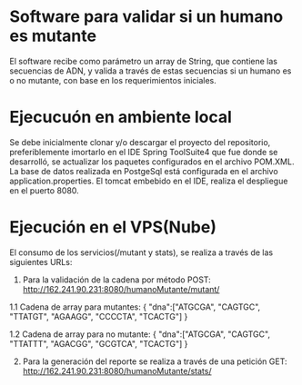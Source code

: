 # Software para validar si un humano es mutante
El software recibe como parámetro un array de String, que contiene las secuencias de ADN, y valida a través de estas secuencias si un humano es o no mutante, 
con base en los requerimientos iniciales. 

# Ejecucuón en ambiente local
Se debe inicialmente clonar y/o descargar el proyecto del repositorio, preferiblemente imortarlo en el IDE Spring ToolSuite4 que fue donde se desarrolló,
se actualizar los paquetes configurados en el archivo POM.XML. La base de datos realizada en PostgeSql está configurada en el archivo application.properties.
El tomcat embebido en el IDE, realiza el despliegue en el puerto 8080.

# Ejecución en el VPS(Nube)
El consumo de los servicios(/mutant y stats), se realiza a través de las siguientes URLs:
1. Para la validación de la cadena por método POST: 
http://162.241.90.231:8080/humanoMutante/mutant/ 

 1.1 Cadena de array para mutantes: {
     "dna":["ATGCGA", "CAGTGC", "TTATGT", "AGAAGG", "CCCCTA", "TCACTG"]
 }
 
 1.2 Cadena de array para no mutante:  {
     "dna":["ATGCGA", "CAGTGC", "TTATTT", "AGACGG", "GCGTCA", "TCACTG"]
 }
 
 2. Para la generación del reporte se realiza a través de una petición GET: 
 http://162.241.90.231:8080/humanoMutante/stats/
